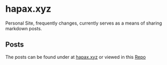 # hapax.xyz

Personal Site, frequently changes, currently serves as a means of sharing markdown posts.

## Posts

The posts can be found under at [hapax.xyz](https://hapax.xyz/posts) or viewed in this [Repo](https://github.com/AdamSlack/hapax.xyz/tree/master/markdown-posts) 
